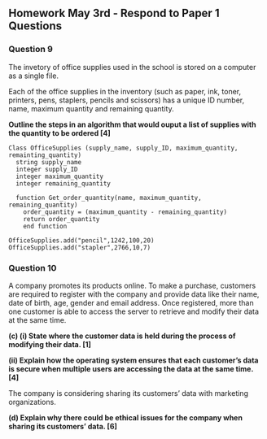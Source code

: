 
## Homework May 3rd - Respond to Paper 1 Questions

### Question 9 

The invetory of office supplies used in the school is stored on a computer as a single file. 

Each of the office supplies in the inventory (such as paper, ink, toner, printers, pens, staplers, pencils and scissors) has a unique ID number, name, maximum quantity and remaining quantity. 

**Outline the steps in an algorithm that would ouput a list of supplies with the quantity to be ordered [4]** 

```
Class OfficeSupplies (supply_name, supply_ID, maximum_quantity, remainting_quantity)
  string supply_name
  integer supply_ID
  integer maximum_quantity
  integer remaining_quantity
  
  function Get_order_quantity(name, maximum_quantity, remaining_quantity)
    order_quantity = (maximum_quantity - remaining_quantity) 
    return order_quantity
    end function 
    
OfficeSupplies.add("pencil",1242,100,20)
OfficeSupplies.add("stapler",2766,10,7)

```


### Question 10 

A company promotes its products online. To make a purchase, customers are required to register with the company and provide data like their name, date of birth, age, gender and email address. Once registered, more than one customer is able to access the server to retrieve and modify their data at the same time. 

**(c) (i) State where the customer data is held during the process of modifying their data. [1]** 

**(ii) Explain how the operating system ensures that each customer’s data is secure when multiple users are accessing the data at the same time. [4]**

The company is considering sharing its customers’ data with marketing organizations. 

**(d) Explain why there could be ethical issues for the company when sharing its customers’ data. [6]**
